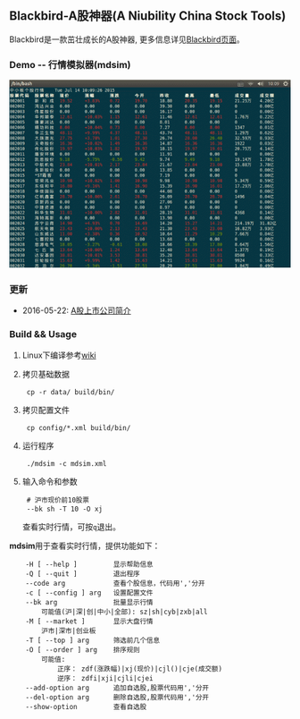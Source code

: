## Blackbird-A股神器(A Niubility China Stock Tools)
Blackbird是一款茁壮成长的A股神器, 更多信息详见[Blackbird页面](mailto:zhongsizhi@foxmail.com)。

### Demo -- 行情模拟器(mdsim)
![Blackbird.gif](demo/mdsim.gif)

### 更新

* 2016-05-22: [A股上市公司简介](https://allall01.baidupcs.com/file/264458661b0648360dc20c082a031219?bkt=p3-1400264458661b0648360dc20c082a0312197dccbef90000004a1000&fid=2451167519-250528-707399430314362&time=1463910935&sign=FDTAXGERLBH-DCb740ccc5511e5e8fedcff06b081203-kYF4rh4eNg86oHhwcc%2Bi%2BbW7FZg%3D&to=wb&fm=Yan,B,M,mn&sta_dx=5&sta_cs=0&sta_ft=tar&sta_ct=0&fm2=Yangquan,B,M,mn&newver=1&newfm=1&secfm=1&flow_ver=3&pkey=1400264458661b0648360dc20c082a0312197dccbef90000004a1000&sl=76480590&expires=8h&rt=sh&r=224789053&mlogid=3310704560960432128&vuk=2451167519&vbdid=2278995082&fin=company_basic.tar&fn=company_basic.tar&slt=pm&uta=0&rtype=1&iv=0&isw=0&dp-logid=3310704560960432128&dp-callid=0.1.1)

### Build && Usage

1. Linux下编译参考[wiki](https://github.com/subler/Blackbird/wiki/Blackbird%E7%BC%96%E8%AF%91%E6%8C%87%E5%8D%97(Linux))
2. 拷贝基础数据

        cp -r data/ build/bin/
3. 拷贝配置文件

        cp config/*.xml build/bin/
4. 运行程序

        ./mdsim -c mdsim.xml
5. 输入命令和参数

        # 沪市现价前10股票
        --bk sh -T 10 -O xj
    查看实时行情，可按`q`退出。

**mdsim**用于查看实时行情，提供功能如下：

        -H [ --help ]         显示帮助信息
        -Q [ --quit ]         退出程序
        --code arg            查看个股信息，代码用','分开
        -c [ --config ] arg   设置配置文件
        --bk arg              批量显示行情
            可能值(沪|深|创|中小|全部): sz|sh|cyb|zxb|all
        -M [ --market ]       显示大盘行情
            沪市|深市|创业板
        -T [ --top ] arg      筛选前几个信息
        -O [ --order ] arg    排序规则
            可能值:
                正序： zdf(涨跌幅)|xj(现价)|cjl()|cje(成交额)
                逆序： zdfi|xji|cjli|cjei
        --add-option arg      追加自选股,股票代码用','分开
        --del-option arg      删除自选股,股票代码用','分开
        --show-option         查看自选股
